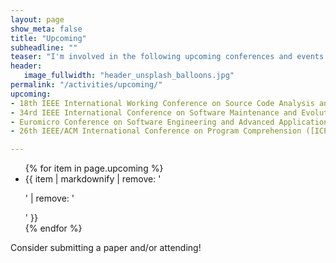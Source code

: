 ```yaml
---
layout: page
show_meta: false
title: "Upcoming"
subheadline: ""
teaser: "I'm involved in the following upcoming conferences and events:"
header:
   image_fullwidth: "header_unsplash_balloons.jpg"
permalink: "/activities/upcoming/"
upcoming:
- 18th IEEE International Working Conference on Source Code Analysis and Manipulation ([SCAM 2018](http://www.ieee-scam.org/2018/), program committee)
- 34rd IEEE International Conference on Software Maintenance and Evolution ([ICSME 2018](https://icsme2018.github.io/), program committee)
- Euromicro Conference on Software Engineering and Advanced Applications (SEAA 2018), session on Software Engineering and Technical Debt ([SEaTeD 2018)](http://dsd-seaa2018.fit.cvut.cz/seaa/index.php?sec=sessions_seated), program committee)
- 26th IEEE/ACM International Conference on Program Comprehension ([ICPC 2018](https://conf.researchr.org/home/icpc-2018), program committee)

---
```

<ul>
    {% for item in page.upcoming %}
    <li>{{ item | markdownify | remove: '<p>' | remove: '</p>' }}</li>
    {% endfor %}
</ul>
Consider submitting a paper and/or attending!

